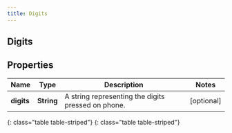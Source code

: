 ```yaml
---
title: Digits
---
```

## Digits


## Properties

| Name | Type | Description | Notes |
| ------------ | ------------- | ------------- | ------------- |
| **digits** | **String** | A string representing the digits pressed on phone. |  [optional] |
{: class="table table-striped"}
{: class="table table-striped"}


